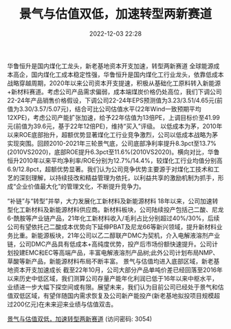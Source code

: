 ﻿---
title: 景气与估值双低，加速转型两新赛道
date: 2022-12-03 22:28
tags:
- 华鲁恒升
updated: 1970-01-01 08:00:00
---

华鲁恒升是国内煤化工龙头，新老基地资本开支加速，转型两新赛道
全球能源成本高企，国内煤化工成本稳定性强，华鲁恒升是国内煤化工行业龙头，依靠低成本战略穿越周期，2020年以来公司资本开支提速，积极从基础化工原料转入新能源+新材料赛道。考虑公司产品需求偏弱，成本端煤炭价格仍处高位，我们下调公司22-24年产品销售价格假设，下调公司22-24年EPS预测值为3.23/3.51/4.65元(前值为3.30/3.57/5.07元)，结合可比公司估值水平(22年Wind一致预期平均12XPE)，考虑公司产能扩张加速，给予22年估值为13倍PE，上调目标价至41.99元(前值为39.6元，基于22年12倍PE)，维持“买入”评级。
以低成本为茅，2010年以来ROE底部抬升，超额优势显著煤化工行业竞争激烈，公司以低成本战略为茅实现突围。回顾2010-2021年三轮景气底，公司底部净利率提升8.3pct至13.7%(2010VS2020)，底部ROE提升6.3pct至11.6%(2010VS2020)。横向对比，华鲁恒升2010年以来平均净利率/ROE分别为12.7%/14.4%，较煤化工行业均值分别高6.9/12.8pct，超额优势显著。我们认为公司竞争优势主要源于对煤化工技术和工艺的深刻理解，以持续技改和精益管理为依托，以利益共享的激励机制为抓手，形成“企业价值最大化”的管理文化，不断提升竞争力。
<!-- more -->
“补链”与“转型”并举，大力发展化工新材料及新能源材料
18年以来，公司加速转型化工新材料及新能源材料供应商。新材料板块，公司陆续投产包括己二酸、尼龙6-酰胺等产业链产品，21年化工新材料收入/毛利占比分别超过40%/30%，后续公司有望依托己二酸成本优势向下延伸PBAT及尼龙66等新兴领域，提升新材料业务比重。新能源板块，21年公司以乙二醇联产DMC为契机，介入电解液溶剂产业链，公司DMC产品具有低成本+高纯度优势，投产后市场份额快速提升。公司计划投建EMC和EC等高端产品，丰富电解液溶剂产品树;此外公司计划布局NMP、草酸等新产品，新能源材料布局不断丰富。
景气与估值均进入底部区域，新老基地资本开支加速成长
截至22年10月，公司大部分产品单吨价差已经回落至2016年以来历史中低区域，我们测算公司存量产能年化利润已低于16年以来中枢水平，业绩进一步大幅下探空间或有限。展望未来，我们认为目前公司已经处于景气和估值双低区域，有望伴随国内需求恢复及公司新产能投产(新老基地拟投项目规模超过200亿元)在未来迎来业绩与估值双击。

[景气与估值双低，加速转型两新赛道](https://url12.ctfile.com/f/3948612-739735786-e95e14?p=3054)
(访问密码: 3054)

